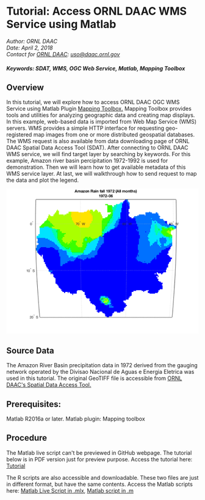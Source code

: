 # Tutorial: Access ORNL DAAC WMS Service using Matlab
*Author: ORNL DAAC*
<br>
*Date: April 2, 2018*
<br>
*Contact for [ORNL DAAC](https://daac.ornl.gov/): uso@daac.ornl.gov*

##### Keywords:  SDAT, WMS, OGC Web Service, Matlab, Mapping Toolbox
## Overview
In this tutorial, we will explore how to access ORNL DAAC OGC WMS Service using Matlab Plugin [Mapping Toolbox.](https://www.mathworks.com/help/map/) Mapping Toolbox provides tools and utilities for analyzing geographic data and creating map displays. In this example, web-based data is imported from Web Map Service (WMS) servers. WMS provides a simple HTTP interface for requesting geo-registered map images from one or more distributed geospatial databases. The WMS request is also available from data downloading page of ORNL DAAC Spatial Data Access Tool (SDAT). After connecting to ORNL DAAC WMS service, we will find target layer by searching by keywords. For this example, Amazon river basin percipitation 1972-1992 is used for demonstration. Then we will learn how to get available metadata of this WMS service layer. At last, we will walkthrough how to send request to map the data and plot the legend.

![](sdat_matlab.png)
## Source Data
The Amazon River Basin precipitation data in 1972 derived from the gauging network operated by the Divisao Nacional de Aguas e Energia Eletrica was used in this tutorial. The original GeoTIFF file is accessible from [ORNL DAAC's Spatial Data Access Tool.](https://webmap.ornl.gov/ogcdown/wcsdown.jsp?dg_id=228_1)
## Prerequisites:
Matlab R2016a or later. Matlab plugin: Mapping toolbox

## Procedure
The Matlab live script can't be previewed in GitHub webpage. The tutorial below is in PDF version just for preview purpose. 
Access the tutorial here:  [Tutorial](sdat_matlab_v1.pdf)

The R scripts are also accessible and downloadable. These two files are just in different format, but have the same contents. 
Access the Matlab scripts here: [Matlab Live Script in .mlx](sdat_matlab_v1.mlx), [Matlab script in .m](sdat_matlab_v1.m)
